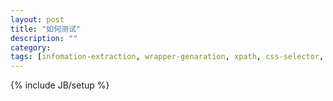 ```yaml
---
layout: post
title: "如何测试"
description: ""
category:
tags: [infomation-extraction, wrapper-genaration, xpath, css-selector, html]
---
```

{% include JB/setup %}

